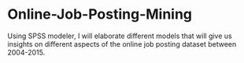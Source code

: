 # Online-Job-Posting-Mining
Using SPSS modeler, I will elaborate different models that will give us insights on different aspects of the online job posting dataset between 2004-2015. 
